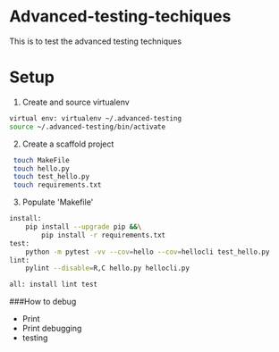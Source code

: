 # Advanced-testing-techiques
This is to test the advanced testing techniques

# Setup
1. Create and source virtualenv

```bash
virtual env: virtualenv ~/.advanced-testing
source ~/.advanced-testing/bin/activate
```

2. Create a scaffold project
```bash
 touch MakeFile
 touch hello.py
 touch test_hello.py
 touch requirements.txt
``` 

3. Populate 'Makefile'

```bash
install:
	pip install --upgrade pip &&\
		pip install -r requirements.txt
test:
    python -m pytest -vv --cov=hello --cov=hellocli test_hello.py
lint:
	pylint --disable=R,C hello.py hellocli.py

all: install lint test
```

###How to debug

* Print
* Print debugging
* testing